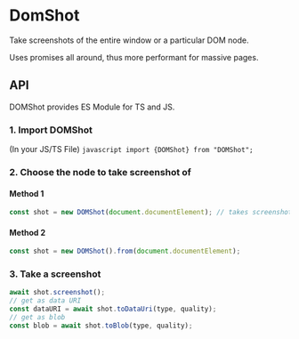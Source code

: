 # DomShot

Take screenshots of the entire window or a particular DOM node.

Uses promises all around, thus more performant for massive pages.

## API

DOMShot provides ES Module for TS and JS.

### 1. Import DOMShot

(In your JS/TS File)
`javascript import {DOMShot} from "DOMShot";`

### 2. Choose the node to take screenshot of

#### Method 1

```javascript
const shot = new DOMShot(document.documentElement); // takes screenshot of the entire page
```

#### Method 2

```javascript
const shot = new DOMShot().from(document.documentElement);
```

### 3. Take a screenshot

```javascript
await shot.screenshot();
// get as data URI
const dataURI = await shot.toDataUri(type, quality);
// get as blob
const blob = await shot.toBlob(type, quality);
```
